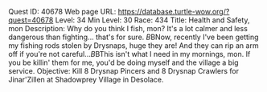 Quest ID: 40678
Web page URL: https://database.turtle-wow.org/?quest=40678
Level: 34
Min Level: 30
Race: 434
Title: Health and Safety, mon
Description: Why do you think I fish, mon? It's a lot calmer and less dangerous than fighting... that's for sure. $B$BNow, recently I've been getting my fishing rods stolen by Drysnaps, huge they are! And they can rip an arm off if you're not careful...$B$BThis isn't what I need in my mornings, mon. If you be killin' them for me, you'd be doing myself and the village a big service.
Objective: Kill 8 Drysnap Pincers and 8 Drysnap Crawlers for Jinar'Zillen at Shadowprey Village in Desolace.
